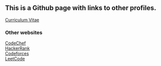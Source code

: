 ## This is a Github page with links to other profiles.

[Curriculum Vitae](https://github.com/yk-2310/Curriculum-Vitae/CV.pdf)

### Other websites

[CodeChef](https://codechef.com/users/yk_2310) <br/>
[HackerRank](https://www.hackerrank.com/yk_2310)  <br/>
[Codeforces](https://codeforces.com/profile/yk_2310)  <br/>
[LeetCode](https://leetcode.com/yk_2310/)  <br/>
